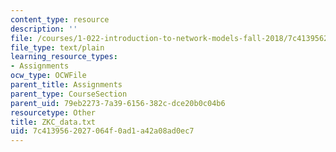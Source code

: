 ```yaml
---
content_type: resource
description: ''
file: /courses/1-022-introduction-to-network-models-fall-2018/7c4139562027064f0ad1a42a08ad0ec7_ZKC_data.txt
file_type: text/plain
learning_resource_types:
- Assignments
ocw_type: OCWFile
parent_title: Assignments
parent_type: CourseSection
parent_uid: 79eb2273-7a39-6156-382c-dce20b0c04b6
resourcetype: Other
title: ZKC_data.txt
uid: 7c413956-2027-064f-0ad1-a42a08ad0ec7
---
```

